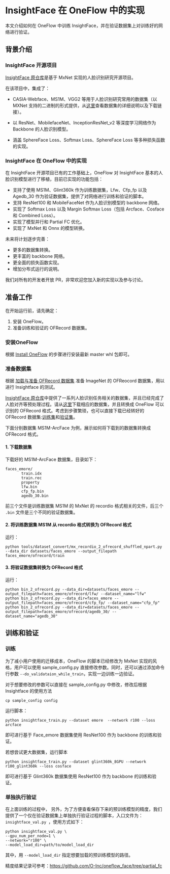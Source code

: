 # InsightFace 在 OneFlow 中的实现

本文介绍如何在 OneFlow 中训练 InsightFace，并在验证数据集上对训练好的网络进行验证。

## 背景介绍

###  InsightFace 开源项目

[InsightFace 原仓库](https://github.com/deepinsight/insightface)是基于 MxNet 实现的人脸识别研究开源项目。

在该项目中，集成了：

* CASIA-Webface、MS1M、VGG2 等用于人脸识别研究常用的数据集（以 MXNet 支持的二进制的形式提供，从[这里](https://github.com/deepinsight/insightface/wiki/Dataset-Zoo)查看数据集的详细说明以及下载链接）。

* 以 ResNet、MobilefaceNet、InceptionResNet_v2 等深度学习网络作为 Backbone 的人脸识别模型。
* 涵盖 SphereFace Loss、Softmax Loss、SphereFace Loss 等多种损失函数的实现。



### InsightFace 在 OneFlow 中的实现

在 InsightFace 开源项目已有的工作基础上，OneFlow 对 InsightFace 基本的人脸识别模型进行了移植，目前已实现的功能包括：

* 支持了使用 MS1M、Glint360k 作为训练数据集，Lfw、Cfp_fp 以及 Agedb_30 作为验证数据集，提供了对网络进行训练和验证的脚本。
* 支持 ResNet100 和 MobileFaceNet 作为人脸识别模型的 backbone 网络。
* 实现了 Softmax Loss 以及 Margin Softmax Loss（包括 Arcface、Cosface 和 Combined Loss）。
* 实现了模型并行和 Partial FC 优化。
* 实现了 MxNet 和 Onnx 的模型转换。


未来将计划逐步完善：

* 更多的数据集转换。
* 更丰富的 backbone 网络。
* 更全面的损失函数实现。
* 增加分布式运行的说明。



我们对所有的开发者开放 PR，非常欢迎您加入新的实现以及参与讨论。

## 准备工作

在开始运行前，请先确定：

1. 安装 OneFlow。
2. 准备训练和验证的 OFRecord 数据集。



###  安装OneFlow

根据 [Install OneFlow](https://github.com/Oneflow-Inc/oneflow#install-oneflow) 的步骤进行安装最新 master whl 包即可。

### 准备数据集

根据 [加载与准备 OFRecord 数据集](https://docs.oneflow.org/extended_topics/how_to_make_ofdataset.html) 准备 ImageNet 的 OFReocord 数据集，用以进行 Insightface 的测试。

[InsightFace 原仓库](https://github.com/deepinsight/insightface)中提供了一系列人脸识别任务相关的数据集，并且已经完成了人脸对齐等预处理过程。请从[这里](https://github.com/deepinsight/insightface/wiki/Dataset-Zoo)下载相应的数据集，并且转换成 OneFlow 可以识别的 OFRecord 格式。考虑到步骤繁琐，也可以直接下载已经转好的 OFRecord 数据集:[训练集](http://oneflow-public.oss-cn-beijing.aliyuncs.com/face_dataset/train_ofrecord.tar.gz)和[验证集](http://oneflow-public.oss-cn-beijing.aliyuncs.com/face_dataset/eval_ofrecord.tar.gz)。

下面分别数据集 MS1M-ArcFace 为例，展示如何将下载到的数据集转换成 OFRecord 格式。

#### 1. 下载数据集

下载好的 MS1M-ArcFace 数据集，目录如下：

```
faces_emore/
       train.idx
       train.rec
       property
       lfw.bin
       cfp_fp.bin
       agedb_30.bin
```



前三个文件是训练数据集 MS1M 的 MxNet 的 recordio 格式相关的文件，后三个 `.bin` 文件是三个不同的验证数据集。



#### 2. 将训练数据集 MS1M 从 recordio 格式转换为 OFRecord 格式

运行：

```
python tools/dataset_convert/mx_recordio_2_ofrecord_shuffled_npart.py --data_dir datasets/faces_emore --output_filepath faces_emore/ofrecord/train
```



#### 3. 将验证数据集转换为 OFRecord 格式

运行：

```
python bin_2_ofrecord.py --data_dir=datasets/faces_emore --output_filepath=faces_emore/ofrecord/lfw/ --dataset_name="lfw"
python bin_2_ofrecord.py --data_dir=faces_emore --output_filepath=faces_emore/ofrecord/cfp_fp/ --dataset_name="cfp_fp"
python bin_2_ofrecord.py --data_dir=datasets/faces_emore --output_filepath=faces_emore/ofrecord/agedb_30/ --dataset_name="agedb_30"
```



## 训练和验证

### 训练

为了减小用户使用的迁移成本，OneFlow 的脚本已经修改为 MxNet 实现的风格，用户可以使用 sample_config.py 直接修改参数。同时，还可以通过添加命令行参数 `--do_validataion_while_train`，实现一边训练一边验证。

对于想要修改的参数可以直接在 sample_config.py 中修改，修改后根据 Insightface 的使用方法

```
cp sample_config config
```

运行脚本：

```
python insightface_train.py --dataset emore  --network r100 --loss arcface
```

即可进行基于 Face_emore 数据集使用 ResNet100 作为 backbone 的训练和验证。

若想尝试更大数据集，运行脚本

```
python insightface_train.py --dataset glint360k_8GPU --network r100_glint360k --loss cosface 
```

即可进行基于 Glint360k 数据集使用 ResNet100 作为 backbone 的训练和验证。



### 单独执行验证

在上面训练的过程中，
另外，为了方便查看保存下来的预训练模型的精度，我们提供了一个仅在验证数据集上单独执行验证过程的脚本，入口文件为：`insightface_val.py `，使用方式如下：

```
python insightface_val.py \
--gpu_num_per_node=1 \
--network="r100" \
--model_load_dir=path/to/model_load_dir
```

其中，用 `--model_load_dir` 指定想要加载的预训练模型的路径。

精度结果记录可参考：https://github.com/O-Inc/oneflow_face/tree/partial_fc
